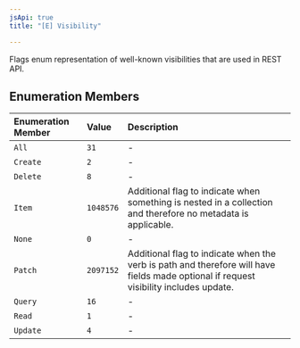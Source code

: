 ```yaml
---
jsApi: true
title: "[E] Visibility"

---
```

Flags enum representation of well-known visibilities that are used in
REST API.

## Enumeration Members

| Enumeration Member | Value | Description |
| :------ | :------ | :------ |
| `All` | `31` | - |
| `Create` | `2` | - |
| `Delete` | `8` | - |
| `Item` | `1048576` | Additional flag to indicate when something is nested in a collection and therefore no metadata is applicable. |
| `None` | `0` | - |
| `Patch` | `2097152` | Additional flag to indicate when the verb is path and therefore will have fields made optional if request visibility includes update. |
| `Query` | `16` | - |
| `Read` | `1` | - |
| `Update` | `4` | - |
